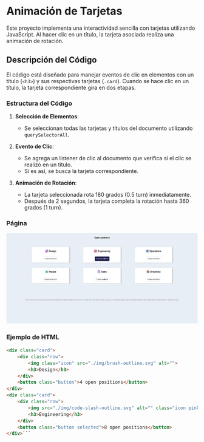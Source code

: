 # Animación de Tarjetas

Este proyecto implementa una interactividad sencilla con tarjetas utilizando JavaScript. Al hacer clic en un título, la tarjeta asociada realiza una animación de rotación.

## Descripción del Código

El código está diseñado para manejar eventos de clic en elementos con un título (`<h3>`) y sus respectivas tarjetas (`.card`). Cuando se hace clic en un título, la tarjeta correspondiente gira en dos etapas.

### Estructura del Código

1. **Selección de Elementos**:
   - Se seleccionan todas las tarjetas y títulos del documento utilizando `querySelectorAll`.

2. **Evento de Clic**:
   - Se agrega un listener de clic al documento que verifica si el clic se realizó en un título.
   - Si es así, se busca la tarjeta correspondiente.

3. **Animación de Rotación**:
   - La tarjeta seleccionada rota 180 grados (0.5 turn) inmediatamente.
   - Después de 2 segundos, la tarjeta completa la rotación hasta 360 grados (1 turn).

### Página
![Landing](./img/body.png)

### Ejemplo de HTML

```html
<div class="card">
    <div class="row">
        <img class="icon" src="./img/brush-outline.svg" alt="">
        <h3>Design</h3>
    </div>
    <button class="button">4 open positions</button>
</div>
<div class="card">
    <div class="row">
        <img src="./img/code-slash-outline.svg" alt="" class="icon pink">
        <h3>Engineering</h3>
    </div>
    <button class="button selected">8 open positions</button>
</div>```

